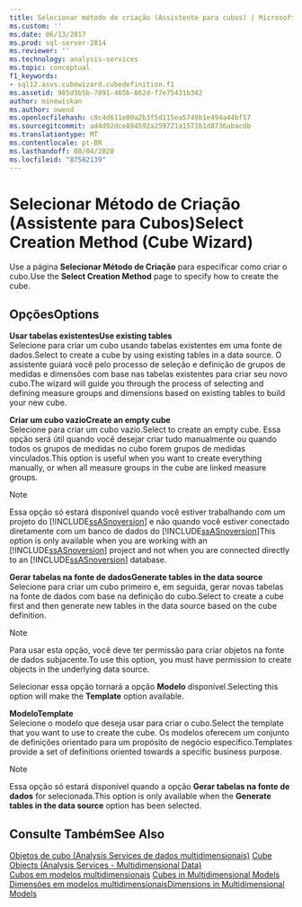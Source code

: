 ```yaml
---
title: Selecionar método de criação (Assistente para cubos) | Microsoft Docs
ms.custom: ''
ms.date: 06/13/2017
ms.prod: sql-server-2014
ms.reviewer: ''
ms.technology: analysis-services
ms.topic: conceptual
f1_keywords:
- sql12.asvs.cubewizard.cubedefinition.f1
ms.assetid: 985d3b5b-7891-465b-862d-f7e75431b342
author: minewiskan
ms.author: owend
ms.openlocfilehash: c8c4d611e00a2b3f5d115ea5749b1e494a44bf57
ms.sourcegitcommit: ad4d92dce894592a259721a1571b1d8736abacdb
ms.translationtype: MT
ms.contentlocale: pt-BR
ms.lasthandoff: 08/04/2020
ms.locfileid: "87582139"
---
```

# <a name="select-creation-method-cube-wizard"></a><span data-ttu-id="d86da-102">Selecionar Método de Criação (Assistente para Cubos)</span><span class="sxs-lookup"><span data-stu-id="d86da-102">Select Creation Method (Cube Wizard)</span></span>
  <span data-ttu-id="d86da-103">Use a página **Selecionar Método de Criação** para especificar como criar o cubo.</span><span class="sxs-lookup"><span data-stu-id="d86da-103">Use the **Select Creation Method** page to specify how to create the cube.</span></span>  
  
## <a name="options"></a><span data-ttu-id="d86da-104">Opções</span><span class="sxs-lookup"><span data-stu-id="d86da-104">Options</span></span>  
 <span data-ttu-id="d86da-105">**Usar tabelas existentes**</span><span class="sxs-lookup"><span data-stu-id="d86da-105">**Use existing tables**</span></span>  
 <span data-ttu-id="d86da-106">Selecione para criar um cubo usando tabelas existentes em uma fonte de dados.</span><span class="sxs-lookup"><span data-stu-id="d86da-106">Select to create a cube by using existing tables in a data source.</span></span> <span data-ttu-id="d86da-107">O assistente guiará você pelo processo de seleção e definição de grupos de medidas e dimensões com base nas tabelas existentes para criar seu novo cubo.</span><span class="sxs-lookup"><span data-stu-id="d86da-107">The wizard will guide you through the process of selecting and defining measure groups and dimensions based on existing tables to build your new cube.</span></span>  
  
 <span data-ttu-id="d86da-108">**Criar um cubo vazio**</span><span class="sxs-lookup"><span data-stu-id="d86da-108">**Create an empty cube**</span></span>  
 <span data-ttu-id="d86da-109">Selecione para criar um cubo vazio.</span><span class="sxs-lookup"><span data-stu-id="d86da-109">Select to create an empty cube.</span></span> <span data-ttu-id="d86da-110">Essa opção será útil quando você desejar criar tudo manualmente ou quando todos os grupos de medidas no cubo forem grupos de medidas vinculados.</span><span class="sxs-lookup"><span data-stu-id="d86da-110">This option is useful when you want to create everything manually, or when all measure groups in the cube are linked measure groups.</span></span>  
  
> [!NOTE]  
>  <span data-ttu-id="d86da-111">Essa opção só estará disponível quando você estiver trabalhando com um projeto do [!INCLUDE[ssASnoversion](../includes/ssasnoversion-md.md)] e não quando você estiver conectado diretamente com um banco de dados do [!INCLUDE[ssASnoversion](../includes/ssasnoversion-md.md)]</span><span class="sxs-lookup"><span data-stu-id="d86da-111">This option is only available when you are working with an [!INCLUDE[ssASnoversion](../includes/ssasnoversion-md.md)] project and not when you are connected directly to an [!INCLUDE[ssASnoversion](../includes/ssasnoversion-md.md)] database.</span></span>  
  
 <span data-ttu-id="d86da-112">**Gerar tabelas na fonte de dados**</span><span class="sxs-lookup"><span data-stu-id="d86da-112">**Generate tables in the data source**</span></span>  
 <span data-ttu-id="d86da-113">Selecione para criar um cubo primeiro e, em seguida, gerar novas tabelas na fonte de dados com base na definição do cubo.</span><span class="sxs-lookup"><span data-stu-id="d86da-113">Select to create a cube first and then generate new tables in the data source based on the cube definition.</span></span>  
  
> [!NOTE]  
>  <span data-ttu-id="d86da-114">Para usar esta opção, você deve ter permissão para criar objetos na fonte de dados subjacente.</span><span class="sxs-lookup"><span data-stu-id="d86da-114">To use this option, you must have permission to create objects in the underlying data source.</span></span>  
  
 <span data-ttu-id="d86da-115">Selecionar essa opção tornará a opção **Modelo** disponível.</span><span class="sxs-lookup"><span data-stu-id="d86da-115">Selecting this option will make the **Template** option available.</span></span>  
  
 <span data-ttu-id="d86da-116">**Modelo**</span><span class="sxs-lookup"><span data-stu-id="d86da-116">**Template**</span></span>  
 <span data-ttu-id="d86da-117">Selecione o modelo que deseja usar para criar o cubo.</span><span class="sxs-lookup"><span data-stu-id="d86da-117">Select the template that you want to use to create the cube.</span></span> <span data-ttu-id="d86da-118">Os modelos oferecem um conjunto de definições orientado para um propósito de negócio específico.</span><span class="sxs-lookup"><span data-stu-id="d86da-118">Templates provide a set of definitions oriented towards a specific business purpose.</span></span>  
  
> [!NOTE]  
>  <span data-ttu-id="d86da-119">Essa opção só estará disponível quando a opção **Gerar tabelas na fonte de dados** for selecionada.</span><span class="sxs-lookup"><span data-stu-id="d86da-119">This option is only available when the **Generate tables in the data source** option has been selected.</span></span>  
  
## <a name="see-also"></a><span data-ttu-id="d86da-120">Consulte Também</span><span class="sxs-lookup"><span data-stu-id="d86da-120">See Also</span></span>  
 <span data-ttu-id="d86da-121">[Objetos de cubo &#40;Analysis Services de dados multidimensionais&#41;](multidimensional-models-olap-logical-cube-objects/cube-objects-analysis-services-multidimensional-data.md) </span><span class="sxs-lookup"><span data-stu-id="d86da-121">[Cube Objects &#40;Analysis Services - Multidimensional Data&#41;](multidimensional-models-olap-logical-cube-objects/cube-objects-analysis-services-multidimensional-data.md) </span></span>  
 <span data-ttu-id="d86da-122">[Cubos em modelos multidimensionais](multidimensional-models/cubes-in-multidimensional-models.md) </span><span class="sxs-lookup"><span data-stu-id="d86da-122">[Cubes in Multidimensional Models](multidimensional-models/cubes-in-multidimensional-models.md) </span></span>  
 [<span data-ttu-id="d86da-123">Dimensões em modelos multidimensionais</span><span class="sxs-lookup"><span data-stu-id="d86da-123">Dimensions in Multidimensional Models</span></span>](multidimensional-models/dimensions-in-multidimensional-models.md)  
  
  

